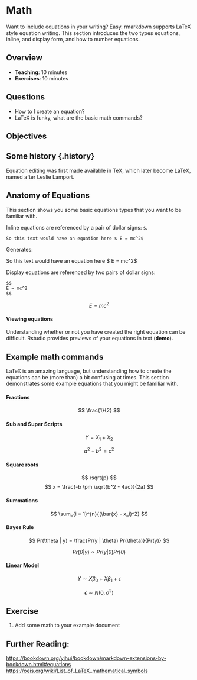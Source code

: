 # Math

Want to include equations in your writing? Easy. rmarkdown supports
LaTeX style equation writing. This section introduces the two types equations, inline, and display form, and how to number equations.

## Overview

* **Teaching**: 10 minutes
* **Exercises**: 10 minutes

## Questions

- How to I create an equation?
- LaTeX is funky, what are the basic math commands?

## Objectives

## Some history {.history}

Equation editing was first made available in TeX, which later become LaTeX, named after Leslie Lamport.

## Anatomy of Equations

This section shows you some basic equations types that you want to be familiar with.

Inline equations are referenced by a pair of dollar signs: `$`.

```
So this text would have an equation here $ E = mc^2$
```

Generates:

So this text would have an equation here $ E = mc^2$

Display equations are referenced by two pairs of dollar signs:

```
$$
E = mc^2
$$
```

$$
E = mc^2
$$

#### Viewing equations

Understanding whether or not you have created the right equation can be difficult. Rstudio provides previews of your equations in text (**demo**).

## Example math commands

LaTeX is an amazing language, but understanding how to create the equations can be (more than) a bit confusing at times. This section demonstrates some example equations that you might be familiar with.


#### Fractions

$$
\frac{1}{2}
$$

#### Sub and Super Scripts

$$
Y = X_1 + X_2
$$

$$
a^2 + b^2 = c^2
$$

#### Square roots

$$
\sqrt{p}
$$
$$
x = \frac{-b \pm \sqrt{b^2 - 4ac}}{2a}
$$

#### Summations

$$
\sum_{i = 1}^{n}{(\bar{x} - x_i)^2}
$$
#### Bayes Rule

$$
Pr(\theta | y) = \frac{Pr(y | \theta) Pr(\theta)}{Pr(y)}
$$

$$
Pr(\theta | y) \propto Pr(y | \theta) Pr(\theta)
$$

#### Linear Model

$$
Y \sim X\beta_0 + X\beta_1 + \epsilon
$$

$$
\epsilon \sim N(0,\sigma^2)
$$


## Exercise

1. Add some math to your example document

## Further Reading:

https://bookdown.org/yihui/bookdown/markdown-extensions-by-bookdown.html#equations
https://oeis.org/wiki/List_of_LaTeX_mathematical_symbols

